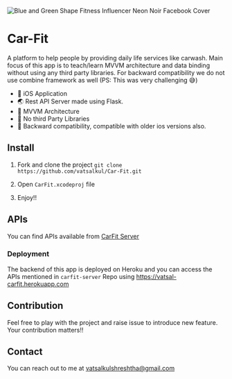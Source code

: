 ![Blue and Green Shape Fitness Influencer Neon Noir Facebook Cover](https://user-images.githubusercontent.com/30840527/92303852-9577a300-ef96-11ea-8e8f-2b018e9c51f7.png)


# Car-Fit
A platform to help people by providing daily life services like carwash. Main focus of this app is to teach/learn MVVM architecture and data binding without using any third party libraries. For backward compatibility we do not use combine framework as well (PS: This was very challenging 😅)


- 📱 iOS Application 
- 🌏 Rest API Server made using Flask. 
- 💫 MVVM Architecture
- 🎉 No third Party Libraries
- 🤠 Backward compatibility, compatible with older ios versions also.


## Install

1. Fork and clone the project
`git clone https://github.com/vatsalkul/Car-Fit.git`

2. Open `CarFit.xcodeproj` file

3. Enjoy!!


## APIs
You can find APIs available from [CarFit Server](https://github.com/vatsalkul/carfit-server)

### Deployment
The backend of this app is deployed on Heroku and you can access the APIs mentioned in `carfit-server` Repo using https://vatsal-carfit.herokuapp.com

## Contribution
Feel free to play with the project and raise issue to introduce new feature. Your contribution matters!!

## Contact
You can reach out to me at vatsalkulshreshtha@gmail.com
